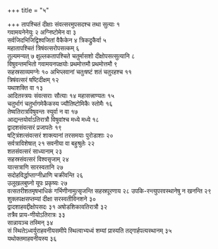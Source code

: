 +++
title = "५"

+++
तापश्चितं दीक्षाः संवत्सरमुपसदश्च तथा सुत्याः १  
गवामयनेनेयुः २
अग्निष्टोमेन वा ३  
सर्वजिदभिजिद्विश्वजितां वैकैकेन ४
त्रिकद्रुकैर्वा ५  
महातापश्चितं त्रिषंवत्सरोपसत्कम् ६  
तुल्यमन्यत् ७
क्षुल्लकतापश्चिते चतुर्मासशो दीक्षोपसत्सुत्यानि ८  
विषुवन्तमभितो
गवामयनपक्षयोः प्रथमोत्तमौ प्रथमोत्तमौ ९  
सहस्रसाव्यमग्नेः १०
अभिप्लवानां चतुःषष्टं शतं चतुरहश्च ११  
त्रिषंवत्सरं
षष्टिदीक्षम् १२  
यथाशक्ति वा १३  
आदितस्त्रयः संवत्सराः सौत्याः १४
महासत्त्राण्यतः १५  
चतुर्भागं चतुर्भागमेकैकस्य
ज्यौतिष्टोमिकैः स्तोमैः १६  
तेष्वतिरात्रविषुवन्तः
स्युर्वा न वा १७  
आद्यन्तयोर्वाऽतिरात्रौ विषुवांश्च मध्ये
मध्ये १८  
द्वादशसंवत्सरं प्रजापतेः १९  
षट्त्रिंशत्संवत्सरं
शाक्त्यानां तरसमयाः पुरोडाशाः २०  
सर्वत्राविशेषात् २१
सवनीया वा बहुश्रुतेः २२  
शतसंवत्सरं साध्यानाम् २३  
सहस्रसंवत्सरं
विश्वसृजाम् २४  
यात्सत्राणि सारस्वतानि २७  
सदोहविर्द्धाप्ताग्नीध्राणि
चक्रीवन्ति २६  
उलूखलबुघ्नो यूपः प्रकृष्यः २७  
वत्सतरीशतमृषभाधिकं
गर्भिणीनामुत्सृजन्ति सहस्रपूरणाय २८
उपकि-रन्त्युपरवस्थानेषु न खनन्ति
२९  
शुक्लपक्षसप्तम्यां दीक्षा सरस्वतीविनशने ३०  
द्वादशाहवद्दीक्षोपसदः ३१
अषोडशिकावतिरात्रौ ३२  
तत्रैव प्राय-णीयोऽतिरात्रः ३३  
सान्नायञ्च
तस्मिन् ३४  
सं स्थितेऽध्वर्युराहवनीयसमीपे स्थित्वाभ्यध्वं
शम्यां प्रास्यति तद्गार्हपत्यस्थानम् ३५  
यथोक्तमाहवनीयस्य ३६  
